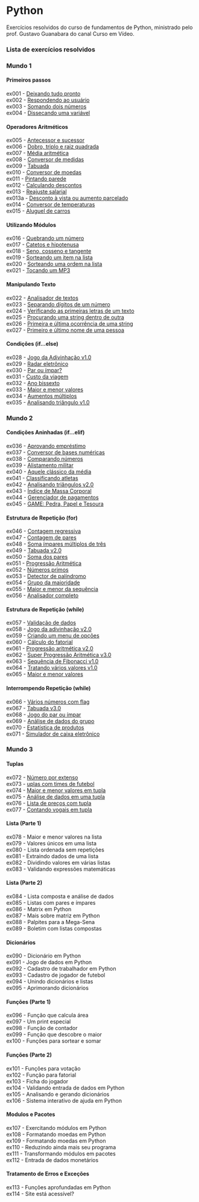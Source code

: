 # Python

Exercícios resolvidos do curso de fundamentos de Python, ministrado pelo prof. Gustavo Guanabara do canal Curso em Vídeo.

### Lista de exercícios resolvidos

### Mundo 1

#### Primeiros passos
ex001 - <a href="https://github.com/Danilo-Kroll/Python/blob/main/exercicios/ex001.py">Deixando tudo pronto</a><br>
ex002 - <a href="https://github.com/Danilo-Kroll/Python/blob/main/exercicios/ex002.py">Respondendo ao usuário</a><br>
ex003 - <a href="https://github.com/Danilo-Kroll/Python/blob/main/exercicios/ex003.py">Somando dois números</a><br>
ex004 - <a href="https://github.com/Danilo-Kroll/Python/blob/main/exercicios/ex004.py">Dissecando uma variável</a><br>

#### Operadores Aritméticos
ex005 - <a href="https://github.com/Danilo-Kroll/Python/blob/main/exercicios/ex005.py">Antecessor e sucessor</a><br>
ex006 - <a href="https://github.com/Danilo-Kroll/Python/blob/main/exercicios/ex006.py">Dobro, triplo e raiz quadrada</a><br>
ex007 - <a href="https://github.com/Danilo-Kroll/Python/blob/main/exercicios/ex007.py">Média aritmética</a><br>
ex008 - <a href="https://github.com/Danilo-Kroll/Python/blob/main/exercicios/ex008.py">Conversor de medidas</a><br>
ex009 - <a href="https://github.com/Danilo-Kroll/Python/blob/main/exercicios/ex009.py">Tabuada</a><br>
ex010 - <a href="https://github.com/Danilo-Kroll/Python/blob/main/exercicios/ex010.py">Conversor de moedas</a><br>
ex011 - <a href="https://github.com/Danilo-Kroll/Python/blob/main/exercicios/ex011.py">Pintando parede</a><br>
ex012 - <a href="https://github.com/Danilo-Kroll/Python/blob/main/exercicios/ex012.py">Calculando descontos</a><br>
ex013 - <a href="https://github.com/Danilo-Kroll/Python/blob/main/exercicios/ex013.py">Reajuste salarial</a><br>
ex013a - <a href="https://github.com/Danilo-Kroll/Python/blob/main/exercicios/ex013a.py">Desconto à vista ou aumento parcelado</a><br>
ex014 - <a href="https://github.com/Danilo-Kroll/Python/blob/main/exercicios/ex014.py">Conversor de temperaturas</a><br>
ex015 - <a href="https://github.com/Danilo-Kroll/Python/blob/main/exercicios/ex015.py">Aluguel de carros</a><br>

#### Utilizando Módulos
ex016 - <a href="https://github.com/Danilo-Kroll/Python/blob/main/exercicios/ex016.py">Quebrando um número</a><br>
ex017 - <a href="https://github.com/Danilo-Kroll/Python/blob/main/exercicios/ex017.py">Catetos e hipotenusa</a><br>
ex018 - <a href="https://github.com/Danilo-Kroll/Python/blob/main/exercicios/ex018.py">Seno, cosseno e tangente</a><br>
ex019 - <a href="https://github.com/Danilo-Kroll/Python/blob/main/exercicios/ex019.py">Sorteando um item na lista</a><br>
ex020 - <a href="https://github.com/Danilo-Kroll/Python/blob/main/exercicios/ex020.py">Sorteando uma ordem na lista</a><br>
ex021 - <a href="https://github.com/Danilo-Kroll/Python/blob/main/exercicios/ex021.py">Tocando um MP3</a><br>

#### Manipulando Texto
ex022 - <a href="https://github.com/Danilo-Kroll/Python/blob/main/exercicios/ex022.py">Analisador de textos</a><br>
ex023 - <a href="https://github.com/Danilo-Kroll/Python/blob/main/exercicios/ex023.py">Separando dígitos de um número</a><br>
ex024 - <a href="https://github.com/Danilo-Kroll/Python/blob/main/exercicios/ex024.py">Verificando as primeiras letras de um texto</a><br>
ex025 - <a href="https://github.com/Danilo-Kroll/Python/blob/main/exercicios/ex025.py">Procurando uma string dentro de outra</a><br>
ex026 - <a href="https://github.com/Danilo-Kroll/Python/blob/main/exercicios/ex026.py">Primeira e última ocorrência de uma string</a><br>
ex027 - <a href="https://github.com/Danilo-Kroll/Python/blob/main/exercicios/ex027.py">Primeiro e último nome de uma pessoa</a><br>

#### Condições (if...else)
ex028 - <a href="https://github.com/Danilo-Kroll/Python/blob/main/exercicios/ex028.py">Jogo da Adivinhação v1.0</a><br>
ex029 - <a href="https://github.com/Danilo-Kroll/Python/blob/main/exercicios/ex029.py">Radar eletrônico</a><br>
ex030 - <a href="https://github.com/Danilo-Kroll/Python/blob/main/exercicios/ex030.py">Par ou ímpar?</a><br>
ex031 - <a href="https://github.com/Danilo-Kroll/Python/blob/main/exercicios/ex031.py">Custo da viagem</a><br>
ex032 - <a href="https://github.com/Danilo-Kroll/Python/blob/main/exercicios/ex032.py">Ano bissexto</a><br>
ex033 - <a href="https://github.com/Danilo-Kroll/Python/blob/main/exercicios/ex033.py">Maior e menor valores</a><br>
ex034 - <a href="https://github.com/Danilo-Kroll/Python/blob/main/exercicios/ex034.py">Aumentos múltiplos</a><br>
ex035 - <a href="https://github.com/Danilo-Kroll/Python/blob/main/exercicios/ex035.py">Analisando triângulo v1.0</a><br>

### Mundo 2

#### Condições Aninhadas (if...elif)
ex036 - <a href="https://github.com/Danilo-Kroll/Python/blob/main/exercicios/ex036.py">Aprovando empréstimo</a><br>
ex037 - <a href="https://github.com/Danilo-Kroll/Python/blob/main/exercicios/ex037.py">Conversor de bases numéricas</a><br>
ex038 - <a href="https://github.com/Danilo-Kroll/Python/blob/main/exercicios/ex038.py">Comparando números</a><br>
ex039 - <a href="https://github.com/Danilo-Kroll/Python/blob/main/exercicios/ex039.py">Alistamento militar</a><br>
ex040 - <a href="https://github.com/Danilo-Kroll/Python/blob/main/exercicios/ex040.py">Aquele clássico da média</a><br>
ex041 - <a href="https://github.com/Danilo-Kroll/Python/blob/main/exercicios/ex041.py">Classificando atletas</a><br>
ex042 - <a href="https://github.com/Danilo-Kroll/Python/blob/main/exercicios/ex042.py">Analisando triângulos v2.0</a><br>
ex043 - <a href="https://github.com/Danilo-Kroll/Python/blob/main/exercicios/ex043.py">Índice de Massa Corporal</a><br>
ex044 - <a href="https://github.com/Danilo-Kroll/Python/blob/main/exercicios/ex044.py">Gerenciador de pagamentos</a><br>
ex045 - <a href="https://github.com/Danilo-Kroll/Python/blob/main/exercicios/ex045.py">GAME: Pedra, Papel e Tesoura</a><br>

#### Estrutura de Repetição (for)
ex046 - <a href="https://github.com/Danilo-Kroll/Python/blob/main/exercicios/ex046.py">Contagem regressiva</a><br>
ex047 - <a href="https://github.com/Danilo-Kroll/Python/blob/main/exercicios/ex047.py">Contagem de pares</a><br>
ex048 - <a href="https://github.com/Danilo-Kroll/Python/blob/main/exercicios/ex048.py">Soma ímpares múltiplos de três</a><br>
ex049 - <a href="https://github.com/Danilo-Kroll/Python/blob/main/exercicios/ex049.py">Tabuada v2.0</a><br>
ex050 - <a href="https://github.com/Danilo-Kroll/Python/blob/main/exercicios/ex050.py">Soma dos pares</a><br>
ex051 - <a href="https://github.com/Danilo-Kroll/Python/blob/main/exercicios/ex051.py">Progressão Aritmética</a><br>
ex052 - <a href="https://github.com/Danilo-Kroll/Python/blob/main/exercicios/ex052.py">Números primos</a><br>
ex053 - <a href="https://github.com/Danilo-Kroll/Python/blob/main/exercicios/ex053.py">Detector de palíndromo</a><br>
ex054 - <a href="https://github.com/Danilo-Kroll/Python/blob/main/exercicios/ex054.py">Grupo da maioridade</a><br>
ex055 - <a href="https://github.com/Danilo-Kroll/Python/blob/main/exercicios/ex055.py">Maior e menor da sequência</a><br>
ex056 - <a href="https://github.com/Danilo-Kroll/Python/blob/main/exercicios/ex056.py">Analisador completo</a><br>

#### Estrutura de Repetição (while)
ex057 - <a href="https://github.com/Danilo-Kroll/Python/blob/main/exercicios/ex057.py">Validação de dados</a><br>
ex058 - <a href="https://github.com/Danilo-Kroll/Python/blob/main/exercicios/ex058.py">Jogo da adivinhação v2.0</a><br>
ex059 - <a href="https://github.com/Danilo-Kroll/Python/blob/main/exercicios/ex059.py">Criando um menu de opções</a><br>
ex060 - <a href="https://github.com/Danilo-Kroll/Python/blob/main/exercicios/ex060.py">Cálculo do fatorial</a><br>
ex061 - <a href="https://github.com/Danilo-Kroll/Python/blob/main/exercicios/ex061.py">Progressão aritmética v2.0</a><br>
ex062 - <a href="https://github.com/Danilo-Kroll/Python/blob/main/exercicios/ex062.py">Super Progressão Aritmética v3.0</a><br>
ex063 - <a href="https://github.com/Danilo-Kroll/Python/blob/main/exercicios/ex063.py">Sequência de Fibonacci v1.0</a><br>
ex064 - <a href="https://github.com/Danilo-Kroll/Python/blob/main/exercicios/ex064.py">Tratando vários valores v1.0</a><br>
ex065 - <a href="https://github.com/Danilo-Kroll/Python/blob/main/exercicios/ex065.py">Maior e menor valores</a><br>

#### Interrompendo Repetição (while)
ex066 - <a href="https://github.com/Danilo-Kroll/Python/blob/main/exercicios/ex066.py">Vários números com flag</a><br>
ex067 - <a href="https://github.com/Danilo-Kroll/Python/blob/main/exercicios/ex067.py">Tabuada v3.0</a><br>
ex068 - <a href="https://github.com/Danilo-Kroll/Python/blob/main/exercicios/ex068.py">Jogo do par ou ímpar</a><br>
ex069 - <a href="https://github.com/Danilo-Kroll/Python/blob/main/exercicios/ex069.py">Análise de dados do grupo</a><br>
ex070 - <a href="https://github.com/Danilo-Kroll/Python/blob/main/exercicios/ex070.py">Estatística de produtos</a><br>
ex071 - <a href="https://github.com/Danilo-Kroll/Python/blob/main/exercicios/ex071.py">Simulador de caixa eletrônico</a><br>

### Mundo 3

#### Tuplas
ex072 - <a href="https://github.com/Danilo-Kroll/Python/blob/main/exercicios/ex072.py">Número por extenso</a><br>
ex073 - <a href="https://github.com/Danilo-Kroll/Python/blob/main/exercicios/ex073.py">uplas com times de futebol</a><br>
ex074 - <a href="https://github.com/Danilo-Kroll/Python/blob/main/exercicios/ex074.py">Maior e menor valores em tupla</a><br>
ex075 - <a href="https://github.com/Danilo-Kroll/Python/blob/main/exercicios/ex075.py">Análise de dados em uma tupla</a><br>
ex076 - <a href="https://github.com/Danilo-Kroll/Python/blob/main/exercicios/ex076.py">Lista de preços com tupla</a><br>
ex077 - <a href="https://github.com/Danilo-Kroll/Python/blob/main/exercicios/ex077.py">Contando vogais em tupla</a><br>

#### Lista (Parte 1)
ex078 - Maior e menor valores na lista<br>
ex079 - Valores únicos em uma lista<br>
ex080 - Lista ordenada sem repetições<br>
ex081 - Extraindo dados de uma lista<br>
ex082 - Dividindo valores em várias listas<br>
ex083 - Validando expressões matemáticas<br>

#### Lista (Parte 2)
ex084 - Lista composta e análise de dados<br>
ex085 - Listas com pares e ímpares<br>
ex086 - Matrix em Python<br>
ex087 - Mais sobre matriz em Python<br>
ex088 - Palpites para a Mega-Sena<br>
ex089 - Boletim com listas compostas<br>

#### Dicionários
ex090 - Dicionário em Python<br>
ex091 - Jogo de dados em Python<br>
ex092 - Cadastro de trabalhador em Python<br>
ex093 - Cadastro de jogador de futebol<br>
ex094 - Unindo dicionários e listas<br>
ex095 - Aprimorando dicionários<br>

#### Funções (Parte 1)
ex096 - Função que calcula área<br>
ex097 - Um print especial<br>
ex098 - Função de contador<br>
ex099 - Função que descobre o maior<br>
ex100 - Funções para sortear e somar<br>

#### Funções (Parte 2)
ex101 - Funções para votação<br>
ex102 - Função para fatorial<br>
ex103 - Ficha do jogador<br>
ex104 - Validando entrada de dados em Python<br>
ex105 - Analisando e gerando dicionários<br>
ex106 - Sistema interativo de ajuda em Python<br>

#### Modulos e Pacotes
ex107 - Exercitando módulos em Python<br>
ex108 - Formatando moedas em Python<br>
ex109 - Formatando moedas em Python<br>
ex110 - Reduzindo ainda mais seu programa<br>
ex111 - Transformando módulos em pacotes<br>
ex112 - Entrada de dados monetários<br>

#### Tratamento de Erros e Exceções
ex113 - Funções aprofundadas em Python<br>
ex114 - Site está acessível?
